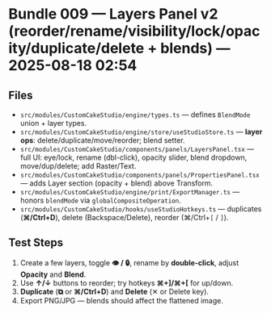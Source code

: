 # Bundle 009 — Layers Panel v2 (reorder/rename/visibility/lock/opacity/duplicate/delete + blends) — 2025-08-18 02:54

## Files
- `src/modules/CustomCakeStudio/engine/types.ts` — defines `BlendMode` union + layer types.
- `src/modules/CustomCakeStudio/engine/store/useStudioStore.ts` — **layer ops**: delete/duplicate/move/reorder; blend setter.
- `src/modules/CustomCakeStudio/components/panels/LayersPanel.tsx` — full UI: eye/lock, rename (dbl-click), opacity slider, blend dropdown, move/dup/delete; add Raster/Text.
- `src/modules/CustomCakeStudio/components/panels/PropertiesPanel.tsx` — adds Layer section (opacity + blend) above Transform.
- `src/modules/CustomCakeStudio/engine/print/ExportManager.ts` — honors `blendMode` via `globalCompositeOperation`.
- `src/modules/CustomCakeStudio/hooks/useStudioHotkeys.ts` — duplicates (**⌘/Ctrl+D**), delete (Backspace/Delete), reorder (⌘/Ctrl+`[` / `]`).

## Test Steps
1. Create a few layers, toggle **👁 / 🔒**, rename by **double-click**, adjust **Opacity** and **Blend**.  
2. Use **↑/↓** buttons to reorder; try hotkeys **⌘+]/⌘+[** for up/down.  
3. **Duplicate** (**⧉** or **⌘/Ctrl+D**) and **Delete** (✕ or Delete key).  
4. Export PNG/JPG — blends should affect the flattened image.
